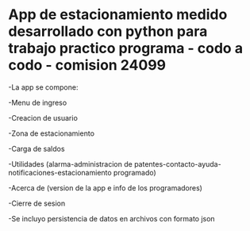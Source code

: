 # App de estacionamiento medido desarrollado con python para trabajo practico programa - codo a codo - comision 24099

-La app se compone:

-Menu de ingreso

-Creacion de usuario

-Zona de estacionamiento

-Carga de saldos

-Utilidades (alarma-administracion de patentes-contacto-ayuda-notificaciones-estacionamiento programado)

-Acerca de (version de la app e info de los programadores)

-Cierre de sesion

-Se incluyo persistencia de datos en archivos con formato json
